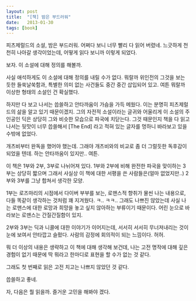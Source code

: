 ```yaml
---
layout: post
title:  "[책] 밤은 부드러워"
date:   2013-01-30
tags: [book]
---
```


  피츠제럴드의 소설, 밤은 부드러워. 어쩌다 보니 너무 빨리 다 읽어 버렸네. 느긋하게 천천히 나아갈 생각이었는데, 어떻게 읽다 보니까 이렇게 되었다. 

  보자. 이 소설에 대해 정의를 해볼까. 

  사실 애석하게도 이 소설에 대해 정의를 내릴 수가 없다. 뭐랄까 위인전의 그것을 보는 듯한 들쑥날쑥함과, 특별한 의미 없는 사건들도 중간 중간 삽입되어 있고. 여튼 뭐랄까 이상한 형태의 소설인 건 확실했다. 

  하지만 다 보고 나서는 씁쓸하고 안타까움이 가슴을 가득 메웠다. 이는 분명히 피츠제럴드의 삶을 알고 있기 때문이겠지. 그의 자전적 소설이라는 글귀와 어울리게 이 소설의 주인공인 딕은 상당히 그와 비슷한 모습으로 파국에 치닫는다. 그것 때문인지 책을 다 읽고 나서는 뒷맛이 너무 씁쓸해서 [The End] 라고 적혀 있는 글자를 멍하니 바라보고 있을 수밖에 없었다. 

  개츠비부터 완독을 했어야 했는데. 그래야 개츠비와의 비교로 좀 더 그럴듯한 독후감이 되었을 텐데. 하는 안타까움이 있지만.. 여튼. 

  이 책은 1부와 2부, 3부로 나뉘어져 있다. 1부와 2부에 비해 완전한 파국을 맞이하는 3부는 상당히 짧으며 그래서 사실상 이 책에 대한 서평을 쓴 사람들은(얼마 없었지만..) 2부와 3부를 그냥 합쳐서 생각한 모양. 

  1부는 로즈마리의 시점에서 다이버 부부를 보는, 로맨스적 향취가 물씬 나는 내용으로, 다들 똑같이 생각하는 것처럼 꽤 지겨웠다. ㅋ.. ㅋㅋ.. 그래도 나쁘진 않았는데 사실 나는 로맨스에 대한 로망과 희망을 놓고 싶지 않아하는 부류이기 때문이다. 어린 눈으로 바라보는 로맨스는 간질간질함이 있지. 

  2부와 3부는 딕과 니콜에 대한 이야기가 이어지는데, 서서히 서서히 무너져내리는 것이 눈에 보여서 안타깝고 슬펐다. 사람의 감정에 회의적이 되는 느낌이다. 허허. 

  뭐 더 이상의 내용은 생략하고 이 책에 대해 생각해 보건데, 나는 고전 명작에 대해 깊은 경험이 없기 때문에 딱 뭐라고 한마디로 표현을 할 수가 없는 것 같다. 

  그래도 첫 번째로 읽은 고전 치고는 나쁘지 않았던 것 같다. 

  씁쓸하고 좋네. 

  자, 다음은 뭘 읽을까. 즐거운 고민을 해봐야 겠다.